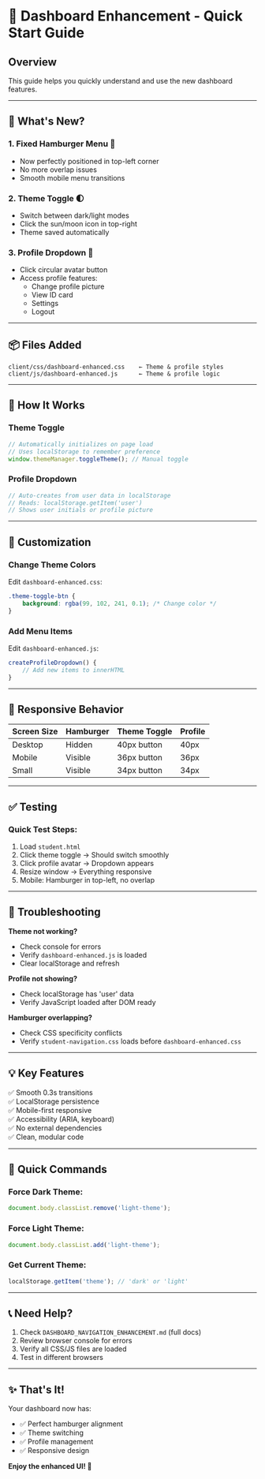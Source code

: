 # 🚀 Dashboard Enhancement - Quick Start Guide

## Overview
This guide helps you quickly understand and use the new dashboard features.

---

## 🎯 What's New?

### 1. **Fixed Hamburger Menu** 🍔
- Now perfectly positioned in top-left corner
- No more overlap issues
- Smooth mobile menu transitions

### 2. **Theme Toggle** 🌓
- Switch between dark/light modes
- Click the sun/moon icon in top-right
- Theme saved automatically

### 3. **Profile Dropdown** 👤
- Click circular avatar button
- Access profile features:
  - Change profile picture
  - View ID card
  - Settings
  - Logout

---

## 📦 Files Added

```
client/css/dashboard-enhanced.css    ← Theme & profile styles
client/js/dashboard-enhanced.js      ← Theme & profile logic
```

---

## 🔧 How It Works

### Theme Toggle
```javascript
// Automatically initializes on page load
// Uses localStorage to remember preference
window.themeManager.toggleTheme(); // Manual toggle
```

### Profile Dropdown
```javascript
// Auto-creates from user data in localStorage
// Reads: localStorage.getItem('user')
// Shows user initials or profile picture
```

---

## 🎨 Customization

### Change Theme Colors
Edit `dashboard-enhanced.css`:
```css
.theme-toggle-btn {
    background: rgba(99, 102, 241, 0.1); /* Change color */
}
```

### Add Menu Items
Edit `dashboard-enhanced.js`:
```javascript
createProfileDropdown() {
    // Add new items to innerHTML
}
```

---

## 📱 Responsive Behavior

| Screen Size | Hamburger | Theme Toggle | Profile |
|------------|-----------|--------------|---------|
| Desktop    | Hidden    | 40px button  | 40px    |
| Mobile     | Visible   | 36px button  | 36px    |
| Small      | Visible   | 34px button  | 34px    |

---

## ✅ Testing

### Quick Test Steps:
1. Load `student.html`
2. Click theme toggle → Should switch smoothly
3. Click profile avatar → Dropdown appears
4. Resize window → Everything responsive
5. Mobile: Hamburger in top-left, no overlap

---

## 🐛 Troubleshooting

**Theme not working?**
- Check console for errors
- Verify `dashboard-enhanced.js` is loaded
- Clear localStorage and refresh

**Profile not showing?**
- Check localStorage has 'user' data
- Verify JavaScript loaded after DOM ready

**Hamburger overlapping?**
- Check CSS specificity conflicts
- Verify `student-navigation.css` loads before `dashboard-enhanced.css`

---

## 💡 Key Features

✅ Smooth 0.3s transitions  
✅ LocalStorage persistence  
✅ Mobile-first responsive  
✅ Accessibility (ARIA, keyboard)  
✅ No external dependencies  
✅ Clean, modular code  

---

## 🎯 Quick Commands

### Force Dark Theme:
```javascript
document.body.classList.remove('light-theme');
```

### Force Light Theme:
```javascript
document.body.classList.add('light-theme');
```

### Get Current Theme:
```javascript
localStorage.getItem('theme'); // 'dark' or 'light'
```

---

## 📞 Need Help?

1. Check `DASHBOARD_NAVIGATION_ENHANCEMENT.md` (full docs)
2. Review browser console for errors
3. Verify all CSS/JS files are loaded
4. Test in different browsers

---

## ✨ That's It!

Your dashboard now has:
- ✅ Perfect hamburger alignment
- ✅ Theme switching
- ✅ Profile management
- ✅ Responsive design

**Enjoy the enhanced UI! 🎉**
